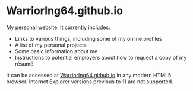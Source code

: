 WarriorIng64.github.io
======================

My personal website. It currently includes:

- Links to various things, including some of my online profiles
- A list of my personal projects
- Some basic information about me
- Instructions to potential employers about how to request a copy of my résumé

It can be accessed at [WarriorIng64.github.io][1] in any modern HTML5 browser. Internet Explorer versions previous to 11 are not supported.

[1]: http://warrioring64.github.io
